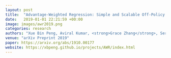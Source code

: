 ```yaml
---
layout: post
title:  "Advantage-Weighted Regression: Simple and Scalable Off-Policy Reinforcement Learning"
date:   2019-01-01 22:21:59 +00:00
image: images/awr2019.png
categories: research
authors: "Xue Bin Peng, Aviral Kumar, <strong>Grace Zhang</strong>, Sergey Levine"
venue: "arXiv Preprint 2019"
paper: https://arxiv.org/abs/1910.00177
website: https://xbpeng.github.io/projects/AWR/index.html
---
```

